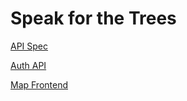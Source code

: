 # Speak for the Trees

[API Spec](./sftt-api-spec.md)

[Auth API](./sftt-auth-api.md)

[Map Frontend](./sfft-map-frontend.md)